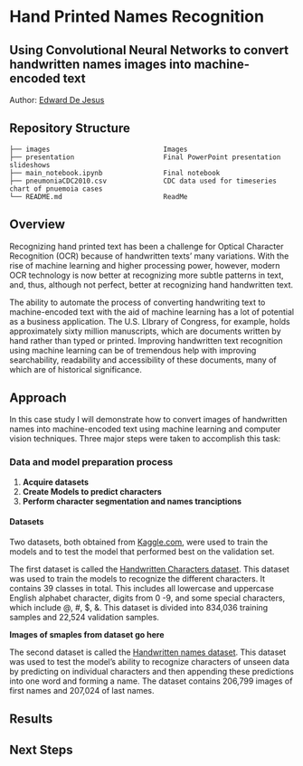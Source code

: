 # Hand Printed Names Recognition
## Using Convolutional Neural Networks to convert handwritten names images into machine-encoded text
Author: [Edward De Jesus](https://github.com/edejesus196)

## Repository Structure
    
    ├── images                            Images
    ├── presentation                      Final PowerPoint presentation slideshows
    ├── main_notebook.ipynb               Final notebook 
    ├── pneumoniaCDC2010.csv              CDC data used for timeseries chart of pnuemoia cases
    └── README.md                         ReadMe

## Overview

Recognizing hand printed text has been a challenge for Optical Character Recognition (OCR) because of handwritten texts’ many variations. With the rise of machine learning and higher processing power, however, modern OCR technology is now better at recognizing more subtle patterns in text, and, thus, although not perfect, better at recognizing hand handwritten text. 

The ability to automate the process of converting handwriting text to machine-encoded text with the aid of machine learning has a lot of potential as a business application. The U.S. LIbrary of Congress, for example, holds approximately sixty million manuscripts, which are documents written by hand rather than typed or printed. Improving handwritten text recognition using machine learning can be of tremendous help with improving searchability, readability and accessibility of these documents, many of which are of historical significance.

## Approach

In this case study I will demonstrate how to convert images of handwritten names into machine-encoded text using machine learning and computer vision techniques. Three major steps were taken to accomplish this task:

### Data and model preparation process
1. **Acquire datasets**
2. **Create Models to predict characters**
3. **Perform character segmentation and names tranciptions**

#### Datasets
Two datasets, both obtained from [Kaggle.com](https://www.kaggle.com/), were used to train the models and to test the model that performed best on the validation set.

The first dataset is called the [Handwritten Characters dataset](https://www.kaggle.com/vaibhao/handwritten-characters). This dataset was used to train the models to recognize the different characters. It contains 39 classes in total. This includes all lowercase and uppercase English alphabet character, digits from 0 -9, and some special characters, which include @, #, $, &. This dataset is divided into  834,036 training samples and 22,524 validation samples.

**Images of smaples from dataset go here**

The second dataset is called the [Handwritten names dataset](https://www.kaggle.com/landlord/handwriting-recognition). This dataset was  used to test the model’s ability to recognize characters of unseen data by predicting on individual characters and then appending these predictions into one word and  forming a name.  The dataset contains 206,799 images of first names and 207,024 of last names. 


## Results

## Next Steps